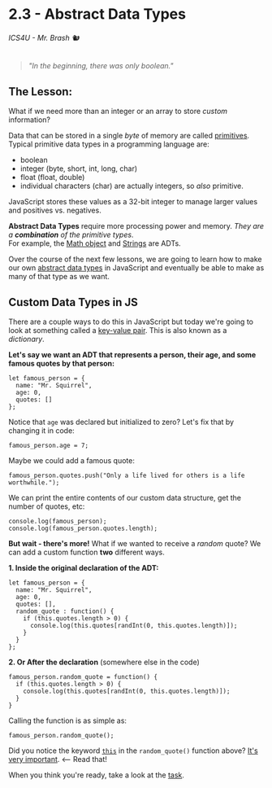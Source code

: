 # 2.3 - Abstract Data Types

###### ICS4U - Mr. Brash 🐿️

>_"In the beginning, there was only boolean."_

## The Lesson:

What if we need more than an integer or an array to store *custom* information?

Data that can be stored in a single _byte_ of memory are called [primitives](https://en.wikipedia.org/wiki/Primitive_data_type). Typical primitive data types in a programming language are:

- boolean
- integer (byte, short, int, long, char)
- float (float, double)
- individual characters (char) are actually integers, so _also_ primitive.

JavaScript stores these values as a 32-bit integer to manage larger values and positives vs. negatives.

**Abstract Data Types** require more processing power and memory. _They are a **combination** of the primitive types_.<br>
For example, the [Math object](https://www.w3schools.com/js/js_math.asp) and [Strings](https://www.w3schools.com/js/js_strings.asp) are ADTs.

Over the course of the next few lessons, we are going to learn how to make our own [abstract data types](https://en.wikipedia.org/wiki/Abstract_data_type) in JavaScript and eventually be able to make as many of that type as we want.

## Custom Data Types in JS

There are a couple ways to do this in JavaScript but today we're going to look at something called a [key-value pair](https://www.freecodecamp.org/news/javascript-object-keys-tutorial-how-to-use-a-js-key-value-pair/). This is also known as a _dictionary_.

**Let's say we want an ADT that represents a person, their age, and some famous quotes by that person:**
```JS
let famous_person = {
  name: "Mr. Squirrel",
  age: 0,
  quotes: []
};
```

Notice that `age` was declared but initialized to zero? Let's fix that by changing it in code:
```JS
famous_person.age = 7;
```
Maybe we could add a famous quote:
```JS
famous_person.quotes.push("Only a life lived for others is a life worthwhile.");
```
We can print the entire contents of our custom data structure, get the number of quotes, etc:
```JS
console.log(famous_person);
console.log(famous_person.quotes.length);
```

**But wait - there's more!** What if we wanted to receive a _random_ quote? We can add a custom function **two** different ways.

**1. Inside the original declaration of the ADT:**
```JS
let famous_person = {
  name: "Mr. Squirrel",
  age: 0,
  quotes: [],
  random_quote : function() {
    if (this.quotes.length > 0) {
      console.log(this.quotes[randInt(0, this.quotes.length)]);
    }
  }
};
```

**2. Or After the declaration** (somewhere else in the code)
```JS
famous_person.random_quote = function() {
  if (this.quotes.length > 0) {
    console.log(this.quotes[randInt(0, this.quotes.length)]);
  }
}
```

Calling the function is as simple as:
```JS
famous_person.random_quote();
```

Did you notice the keyword [`this`](https://www.w3schools.com/js/js_this.asp) in the `random_quote()` function above? [It's very important](https://www.w3schools.com/js/js_this.asp). \<-- Read that!


When you think you're ready, take a look at the [task](TASK.md).
<br>
